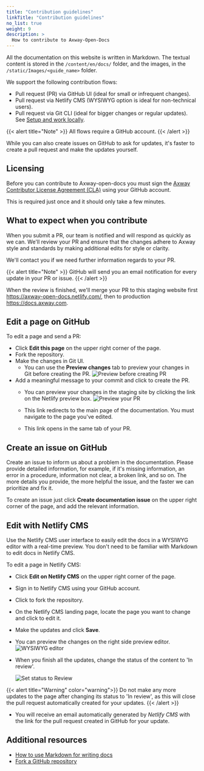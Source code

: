 ```yaml
---
title: "Contribution guidelines"
linkTitle: "Contribution guidelines"
no_list: true
weight: 9
description: >
  How to contribute to Axway-Open-Docs
---
```


All the documentation on this website is written in Markdown. The textual content is stored in the `/content/en/docs/` folder, and the images, in the `/static/Images/<guide_name>` folder.

We support the following contribution flows:

* Pull request (PR) via GitHub UI (ideal for small or infrequent changes).
* Pull request via Netlify CMS (WYSIWYG option is ideal for non-technical users).
* Pull request via Git CLI (ideal for bigger changes or regular updates). See [Setup and work locally](/docs/contribution_guidelines/setup_work_locally).

{{< alert title="Note" >}}
All flows require a GitHub account.
{{< /alert >}}

While you can also create issues on GitHub to ask for updates, it's faster to create a pull request and make the updates yourself.

## Licensing

Before you can contribute to Axway-open-docs you must sign the [Axway Contributor License Agreement (CLA)](https://cla.axway.com/) using your GitHub account.

This is required just once and it should only take a few minutes.

## What to expect when you contribute

When you submit a PR, our team is notified and will respond as quickly as we can. We'll review your PR and ensure that the changes adhere to Axway style and standards by making additional edits for style or clarity.

We'll contact you if we need further information regards to your PR.

{{< alert title="Note" >}}
GitHub will send you an email notification for every update in your PR or issue.
{{< /alert >}}

When the review is finished, we'll merge your PR to this staging website first <https://axway-open-docs.netlify.com/>, then to production <https://docs.axway.com>.

## Edit a page on GitHub

To edit a page and send a PR:

* Click **Edit this page** on the upper right corner of the page.
* Fork the repository.
* Make the changes in Git UI.
  * You can use the **Preview changes** tab to preview your changes in Git before creating the PR.
    ![Preview before creating PR](/images/contributing/netlify_preview_beforecreating_PR.png)
* Add a meaningful message to your commit and click to create the PR.
  * You can preview your changes in the staging site by clicking the link on the Netlify preview box.
    ![Preview your PR](/images/contributing/netlify_preview_PR.png)

  * This link redirects to the main page of the documentation. You must navigate to the page you've edited.
  * This link opens in the same tab of your PR.

## Create an issue on GitHub

Create an issue to inform us about a problem in the documentation. Please provide detailed information, for example, if it's missing information, an error in a procedure, information not clear, a broken link, and so on. The more details you provide, the more helpful the issue, and the faster we can prioritize and fix it.

To create an issue just click **Create documentation issue** on the upper right corner of the page, and add the relevant information.

## Edit with Netlify CMS

Use the Netlify CMS user interface to easily edit the docs in a WYSIWYG editor with a real-time preview. You don't need to be familiar with Markdown to edit docs in Netlify CMS.

To edit a page in Netlify CMS:

* Click **Edit on Netlify CMS** on the upper right corner of the page.
* Sign in to Netlify CMS using your GitHub account.
* Click to fork the repository.
* On the Netlify CMS landing page, locate the page you want to change and click to edit it.
* Make the updates and click **Save**.
* You can preview the changes on the right side preview editor.
    ![WYSIWYG editor](/images/contributing/netlify_WYSIWYGeditor.png)

* When you finish all the updates, change the status of the content to 'In review'.

    ![Set status to Review](/images/contributing/netlify_setstatustoreview.png)

{{< alert title="Warning" color="warning">}}
Do not make any more updates to the page after changing its status to 'In review', as this will close the pull request automatically created for your updates.
{{< /alert >}}

* You will receive an email automatically generated by *Netlify CMS* with the link for the pull request created in GitHub for your update.

## Additional resources

* [How to use Markdown for writing docs](https://docs.microsoft.com/en-us/contribute/how-to-write-use-markdown)
* [Fork a GitHub repository](https://help.github.com/en/articles/fork-a-repo)
